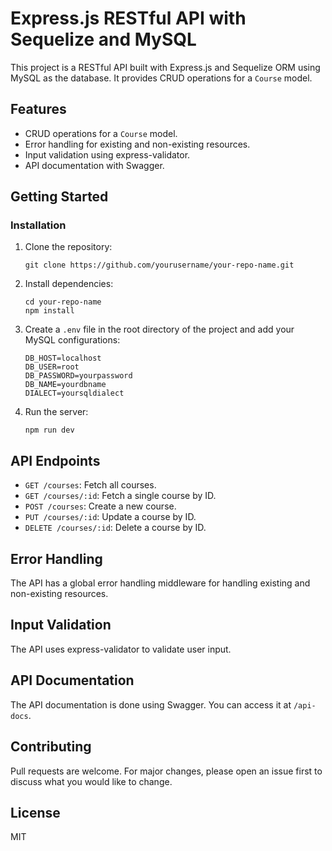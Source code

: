 # Express.js RESTful API with Sequelize and MySQL

This project is a RESTful API built with Express.js and Sequelize ORM using MySQL as the database. It provides CRUD operations for a `Course` model.

## Features

- CRUD operations for a `Course` model.
- Error handling for existing and non-existing resources.
- Input validation using express-validator.
- API documentation with Swagger.

## Getting Started

### Installation

1. Clone the repository:
   ```
   git clone https://github.com/yourusername/your-repo-name.git
   ```
2. Install dependencies:
   ```
   cd your-repo-name
   npm install
   ```
3. Create a `.env` file in the root directory of the project and add your MySQL configurations:
   ```
   DB_HOST=localhost
   DB_USER=root
   DB_PASSWORD=yourpassword
   DB_NAME=yourdbname
   DIALECT=yoursqldialect
   ```
4. Run the server:
   ```
   npm run dev
   ```

## API Endpoints

- `GET /courses`: Fetch all courses.
- `GET /courses/:id`: Fetch a single course by ID.
- `POST /courses`: Create a new course.
- `PUT /courses/:id`: Update a course by ID.
- `DELETE /courses/:id`: Delete a course by ID.

## Error Handling

The API has a global error handling middleware for handling existing and non-existing resources.

## Input Validation

The API uses express-validator to validate user input.

## API Documentation

The API documentation is done using Swagger. You can access it at `/api-docs`.

## Contributing

Pull requests are welcome. For major changes, please open an issue first to discuss what you would like to change.

## License

MIT
